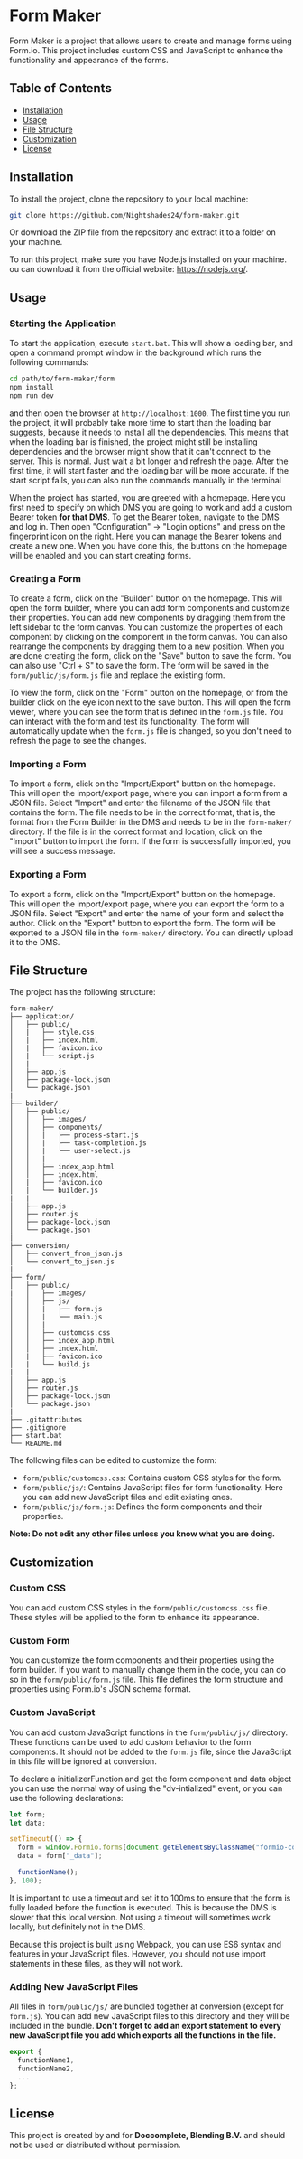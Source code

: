 # Form Maker

Form Maker is a project that allows users to create and manage forms using Form.io. 
This project includes custom CSS and JavaScript to enhance the functionality and appearance of the forms.

## Table of Contents

- [Installation](#installation)
- [Usage](#usage)
- [File Structure](#file-structure)
- [Customization](#customization)
- [License](#license)

## Installation

To install the project, clone the repository to your local machine:

```bash
git clone https://github.com/Nightshades24/form-maker.git
```

Or download the ZIP file from the repository and extract it to a folder on your machine.

To run this project, make sure you have Node.js installed on your machine.
ou can download it from the official website: https://nodejs.org/.

## Usage
### Starting the Application

To start the application, execute `start.bat`.
This will show a loading bar, and open a command prompt window in the background which runs the following commands:

```bash
cd path/to/form-maker/form
npm install
npm run dev
```
and then open the browser at `http://localhost:1000`.
The first time you run the project, it will probably take more time to start than the loading bar suggests, because it needs to install all the dependencies.
This means that when the loading bar is finished, the project might still be installing dependencies and the browser might show that it can't connect to the server.
This is normal. Just wait a bit longer and refresh the page.
After the first time, it will start faster and the loading bar will be more accurate.
If the start script fails, you can also run the commands manually in the terminal

When the project has started, you are greeted with a homepage.
Here you first need to specify on which DMS you are going to work and add a custom Bearer token **for that DMS**.
To get the Bearer token, navigate to the DMS and log in.
Then open "Configuration" -> "Login options" and press on the fingerprint icon on the right.
Here you can manage the Bearer tokens and create a new one.
When you have done this, the buttons on the homepage will be enabled and you can start creating forms.

### Creating a Form

To create a form, click on the "Builder" button on the homepage.
This will open the form builder, where you can add form components and customize their properties.
You can add new components by dragging them from the left sidebar to the form canvas.
You can customize the properties of each component by clicking on the component in the form canvas.
You can also rearrange the components by dragging them to a new position.
When you are done creating the form, click on the "Save" button to save the form.
You can also use "Ctrl + S" to save the form.
The form will be saved in the `form/public/js/form.js` file and replace the existing form.

To view the form, click on the "Form" button on the homepage, or from the builder click on the eye icon next to the save button.
This will open the form viewer, where you can see the form that is defined in the `form.js` file.
You can interact with the form and test its functionality.
The form will automatically update when the `form.js` file is changed, so you don't need to refresh the page to see the changes.

### Importing a Form

To import a form, click on the "Import/Export" button on the homepage.
This will open the import/export page, where you can import a form from a JSON file.
Select "Import" and enter the filename of the JSON file that contains the form.
The file needs to be in the correct format, that is, the format from the Form Builder in the DMS and needs to be in the `form-maker/` directory.
If the file is in the correct format and location, click on the "Import" button to import the form.
If the form is successfully imported, you will see a success message.

### Exporting a Form

To export a form, click on the "Import/Export" button on the homepage.
This will open the import/export page, where you can export the form to a JSON file.
Select "Export" and enter the name of your form and select the author.
Click on the "Export" button to export the form.
The form will be exported to a JSON file in the `form-maker/` directory.
You can directly upload it to the DMS.

## File Structure

The project has the following structure:

```
form-maker/
├── application/
│   ├── public/
│   |   ├── style.css
│   |   ├── index.html
│   |   ├── favicon.ico
│   |   └── script.js
│   |
│   ├── app.js
│   ├── package-lock.json
│   └── package.json
|
├── builder/
│   ├── public/
│   │   ├── images/
│   │   ├── components/
│   │   |   ├── process-start.js
│   │   |   ├── task-completion.js
│   │   |   └── user-select.js
│   │   |
│   │   ├── index_app.html
│   │   ├── index.html
│   |   ├── favicon.ico
│   |   └── builder.js
|   |
│   ├── app.js
│   ├── router.js
│   ├── package-lock.json
│   └── package.json
|
├── conversion/
│   ├── convert_from_json.js
│   └── convert_to_json.js
|
├── form/
│   ├── public/
|   │   ├── images/
│   │   ├── js/
│   │   |   ├── form.js
│   │   |   └── main.js
│   │   |
│   │   ├── customcss.css
│   │   ├── index_app.html
│   │   ├── index.html
│   |   ├── favicon.ico
│   |   └── build.js
|   |
│   ├── app.js
│   ├── router.js
│   ├── package-lock.json
│   └── package.json
|
├── .gitattributes
├── .gitignore
├── start.bat
└── README.md
```

The following files can be edited to customize the form:
- `form/public/customcss.css`: Contains custom CSS styles for the form.
- `form/public/js/`: Contains JavaScript files for form functionality. Here you can add new JavaScript files and edit existing ones.
- `form/public/js/form.js`: Defines the form components and their properties.

**Note: Do not edit any other files unless you know what you are doing.**

## Customization

### Custom CSS

You can add custom CSS styles in the `form/public/customcss.css` file. 
These styles will be applied to the form to enhance its appearance.

### Custom Form

You can customize the form components and their properties using the form builder.
If you want to manually change them in the code, you can do so in the `form/public/form.js` file.
This file defines the form structure and properties using Form.io's JSON schema format.

### Custom JavaScript

You can add custom JavaScript functions in the `form/public/js/` directory.
These functions can be used to add custom behavior to the form components.
It should not be added to the `form.js` file, since the JavaScript in this file will be ignored at conversion.

To declare a initializerFunction and get the form component and data object you can use the normal way of using the "dv-intialized" event, or you can use the following declarations:

```javascript
let form;
let data;

setTimeout(() => {
  form = window.Formio.forms[document.getElementsByClassName("formio-component-form")[0].id];
  data = form["_data"];

  functionName();
}, 100);
```

It is important to use a timeout and set it to 100ms to ensure that the form is fully loaded before the function is executed.
This is because the DMS is slower that this local version.
Not using a timeout will sometimes work locally, but definitely not in the DMS.

Because this project is built using Webpack, you can use ES6 syntax and features in your JavaScript files.
However, you should not use import statements in these files, as they will not work.

### Adding New JavaScript Files
All files in `form/public/js/` are bundled together at conversion (except for `form.js`).
You can add new JavaScript files to this directory and they will be included in the bundle.
**Don't forget to add an export statement to every new JavaScript file you add which exports all the functions in the file.**

```javascript
export { 
  functionName1, 
  functionName2, 
  ... 
};
```

## License

This project is created by and for **Doccomplete, Blending B.V.** and should not be used or distributed without permission.

